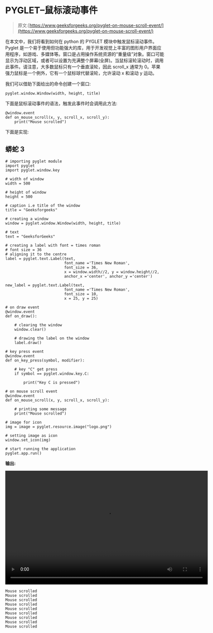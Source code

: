 # PYGLET–鼠标滚动事件

> 原文:[https://www.geeksforgeeks.org/pyglet-on-mouse-scroll-event/](https://www.geeksforgeeks.org/pyglet-on-mouse-scroll-event/)

在本文中，我们将看到如何在 python 的 PYGLET 模块中触发鼠标滚动事件。Pyglet 是一个易于使用但功能强大的库，用于开发视觉上丰富的图形用户界面应用程序，如游戏、多媒体等。窗口是占用操作系统资源的“重量级”对象。窗口可能显示为浮动区域，或者可以设置为充满整个屏幕(全屏)。当鼠标滚轮滚动时，调用此事件。请注意，大多数鼠标只有一个垂直滚轮，因此 scroll_x 通常为 0。苹果强力鼠标是一个例外，它有一个鼠标球代替滚轮，允许滚动 x 和滚动 y 运动。

我们可以借助下面给出的命令创建一个窗口:

```
pyglet.window.Window(width, height, title)
```

下面是鼠标滚动事件的语法，触发此事件时会调用此方法:

```
@window.event       
def on_mouse_scroll(x, y, scroll_x, scroll_y):
    print("Mouse scrolled")
```

下面是实现:

## 蟒蛇 3

```
# importing pyglet module
import pyglet
import pyglet.window.key

# width of window
width = 500

# height of window
height = 500

# caption i.e title of the window
title = "Geeksforgeeks"

# creating a window
window = pyglet.window.Window(width, height, title)

# text
text = "GeeksforGeeks"

# creating a label with font = times roman
# font size = 36
# aligning it to the centre
label = pyglet.text.Label(text,
                          font_name ='Times New Roman',
                          font_size = 36,
                          x = window.width//2, y = window.height//2,
                          anchor_x ='center', anchor_y ='center')

new_label = pyglet.text.Label(text,
                          font_name ='Times New Roman',
                          font_size = 10,
                          x = 25, y = 25)

# on draw event
@window.event
def on_draw():   

    # clearing the window
    window.clear()

    # drawing the label on the window
    label.draw()

# key press event   
@window.event
def on_key_press(symbol, modifier):

    # key "C" get press
    if symbol == pyglet.window.key.C:

        print("Key C is pressed")

# on mouse scroll event
@window.event
def on_mouse_scroll(x, y, scroll_x, scroll_y):

    # printing some message
    print("Mouse scrolled")

# image for icon
img = image = pyglet.resource.image("logo.png")

# setting image as icon
window.set_icon(img)

# start running the application
pyglet.app.run()
```

**输出:**

<video class="wp-video-shortcode" id="video-481525-1" width="640" height="360" preload="metadata" controls=""><source type="video/mp4" src="https://media.geeksforgeeks.org/wp-content/uploads/20200906044457/Geeksforgeeks-2020-09-06-04-44-38.mp4?_=1">[https://media.geeksforgeeks.org/wp-content/uploads/20200906044457/Geeksforgeeks-2020-09-06-04-44-38.mp4](https://media.geeksforgeeks.org/wp-content/uploads/20200906044457/Geeksforgeeks-2020-09-06-04-44-38.mp4)</video>

```
Mouse scrolled
Mouse scrolled
Mouse scrolled
Mouse scrolled
Mouse scrolled
Mouse scrolled
Mouse scrolled
Mouse scrolled
Mouse scrolled
```
